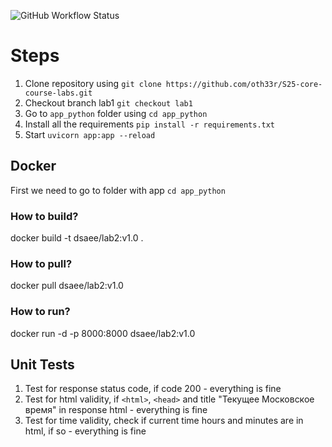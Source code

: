 ![GitHub Workflow Status](https://github.com/oth33r/S25-core-course-labs/actions/workflows/app_python.yml/badge.svg)

# Steps

1. Clone repository using `git clone https://github.com/oth33r/S25-core-course-labs.git`
2. Checkout branch lab1 `git checkout lab1`
3. Go to `app_python` folder using `cd app_python`
4. Install all the requirements `pip install -r requirements.txt`
5. Start `uvicorn app:app --reload`

## Docker

First we need to go to folder with app `cd app_python`

### How to build?

docker build -t dsaee/lab2:v1.0 .

### How to pull?

docker pull dsaee/lab2:v1.0

### How to run?

docker run -d -p 8000:8000 dsaee/lab2:v1.0

## Unit Tests

1. Test for response status code, if code 200 - everything is fine
2. Test for html validity, if `<html>`, `<head>` and title "Текущее Московское время" in response html - everything is fine
3. Test for time validity, check if current time hours and minutes are in html, if so - everything is fine
